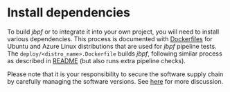 # Install dependencies

To build *jbpf* or to integrate it into your own project, you will need to install various dependencies. 
This process is documented with [Dockerfiles](../deploy) for Ubuntu and Azure Linux distributions that are used for *jbpf* pipeline tests. 
The `deploy/<distro_name>.Dockerfile` builds *jbpf*, following similar process as described in [README](../README.md) (but also runs extra pipeline checks).

Please note that it is your responsibility to secure the software supply chain by carefully managing the software versions. 
See [here](./security.md) for more discussion. 


